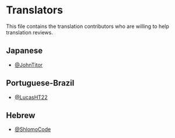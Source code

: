 # Translators

This file contains the translation contributors who are willing to help translation reviews.

## Japanese

- [@JohnTitor](https://github.com/JohnTitor)

## Portuguese-Brazil

- [@LucasHT22](https://github.com/LucasHT22)

## Hebrew

- [@ShlomoCode](https://github.com/ShlomoCode)